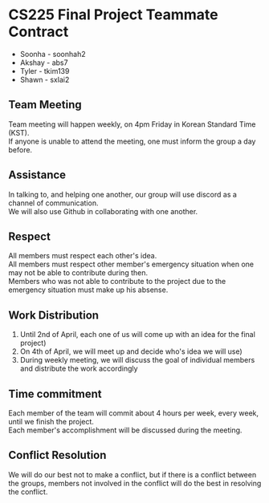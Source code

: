 # CS225 Final Project Teammate Contract
 - Soonha - soonhah2
 - Akshay - abs7
 - Tyler - tkim139
 - Shawn - sxlai2

## Team Meeting
Team meeting will happen weekly, on 4pm Friday in Korean Standard Time (KST).<br/>
If anyone is unable to attend the meeting, one must inform the group a day before.

## Assistance
In talking to, and helping one another, our group will use discord as a channel of communication. <br/>
We will also use Github in collaborating with one another.

## Respect
All members must respect each other's idea. <br/>
All members must respect other member's emergency situation when one may not be able to contribute during then. <br/>
Members who was not able to contribute to the project due to the emergency situation must make up his absense. <br/>

## Work Distribution
1. Until 2nd of April, each one of us will come up with an idea for the final project) <br/>
2. On 4th of April, we will meet up and decide who's idea we will use)<br/>
3. During weekly meeting, we will discuss the goal of individual members and distribute the work accordingly <br/>

## Time commitment
Each member of the team will commit about 4 hours per week, every week, until we finish the project. <br/>
Each member's accomplishment will be discussed during the meeting.

## Conflict Resolution
We will do our best not to make a conflict, but if there is a conflict between the groups, members not involved in the conflict will do the best in resolving the conflict.

